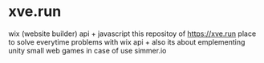 # xve.run
wix (website builder) api + javascript
this repositoy of https://xve.run place to solve everytime problems with wix api + also its about emplementing unity small web games in case of use simmer.io 
